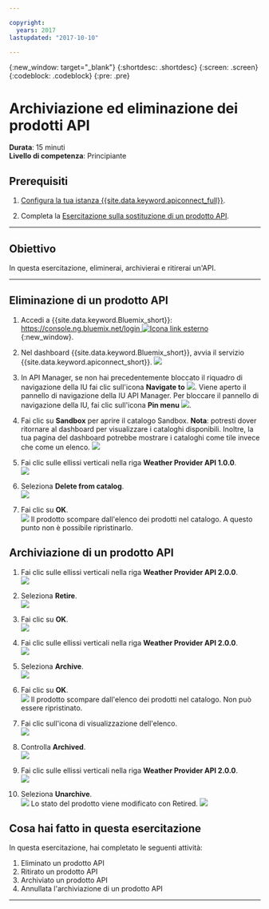 ```yaml
---

copyright:
  years: 2017
lastupdated: "2017-10-10"

---
```


{:new_window: target="_blank"}
{:shortdesc: .shortdesc}
{:screen: .screen}
{:codeblock: .codeblock}
{:pre: .pre}

# Archiviazione ed eliminazione dei prodotti API 
**Durata**: 15 minuti  
**Livello di competenza**: Principiante 

## Prerequisiti

1. [Configura la tua istanza {{site.data.keyword.apiconnect_full}}](tut_prereq_set_up_apic_instance.html).

2. Completa la [Esercitazione sulla sostituzione di un prodotto API](tut_manage_supercede.html).

---
## Obiettivo
In questa esercitazione, eliminerai, archivierai e ritirerai un'API.

---
## Eliminazione di un prodotto API 
1. Accedi a {{site.data.keyword.Bluemix_short}}: [https://console.ng.bluemix.net/login ![Icona link esterno](../../../icons/launch-glyph.svg "Icona link esterno")](https://console.ng.bluemix.net/login){:new_window}.

2. Nel dashboard {{site.data.keyword.Bluemix_short}}, avvia il servizio {{site.data.keyword.apiconnect_short}}.
![](images/Bluemix.png)

3. In API Manager, se non hai precedentemente bloccato il riquadro di navigazione della IU fai clic sull'icona **Navigate to** ![](images/navigate-to.png). Viene aperto il pannello di navigazione della IU API Manager. Per bloccare il pannello di navigazione della IU, fai clic sull'icona **Pin menu** ![](images/pinned.png).

4. Fai clic su **Sandbox** per aprire il catalogo Sandbox. **Nota**: potresti dover ritornare al dashboard per visualizzare i cataloghi disponibili. Inoltre, la tua pagina del dashboard potrebbe mostrare i cataloghi come tile invece che come un elenco.
![](images/del-sandbox-list.png)

5. Fai clic sulle ellissi verticali nella riga **Weather Provider API 1.0.0**.  
![](images/del-prod-list1.png)

6. Seleziona **Delete from catalog**.  
![](images/del-del-from-cat.png)

7. Fai clic su **OK**.  
![](images/del-del-dialog.png)
    Il prodotto scompare dall'elenco dei prodotti nel catalogo. A questo punto non è possibile ripristinarlo.


## Archiviazione di un prodotto API
1. Fai clic sulle ellissi verticali nella riga **Weather Provider API 2.0.0**.  
![](images/del-prod-list2.png)

2. Seleziona **Retire**.  
![](images/del-select-retire.png)

3. Fai clic su **OK**.  
![](images/del-retire-dialog.png)

4. Fai clic sulle ellissi verticali nella riga **Weather Provider API 2.0.0**.  
![](images/del-prod-list3.png)

5. Seleziona **Archive**.  
![](images/del-select-archive.png)

6. Fai clic su **OK**.  
![](images/del-archive-dialog.png)
    Il prodotto scompare dall'elenco dei prodotti nel catalogo. Non può essere ripristinato.

7. Fai clic sull'icona di visualizzazione dell'elenco.  
![](images/del-prod-list4.png)

8. Controlla **Archived**.  
![](images/del-view-archived.png)

9. Fai clic sulle ellissi verticali nella riga **Weather Provider API 2.0.0**.  
![](images/del-prod-list5.png)

10. Seleziona **Unarchive**.  
![](images/del-unarchive.png)
    Lo stato del prodotto viene modificato con Retired.
    ![](images/del-prod-list6.png)

 
 
## Cosa hai fatto in questa esercitazione
In questa esercitazione, hai completato le seguenti attività:

1. Eliminato un prodotto API
2. Ritirato un prodotto API
3. Archiviato un prodotto API
4. Annullata l'archiviazione di un prodotto API

---












